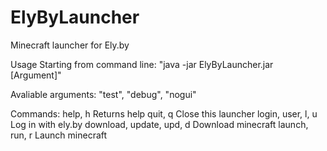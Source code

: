 # ElyByLauncher
Minecraft launcher for Ely.by

Usage
Starting from command line: "java -jar ElyByLauncher.jar [Argument]"

Avaliable arguments: "test", "debug", "nogui"



Commands:
help, h                     Returns help
quit, q                     Close this launcher
login, user, l, u           Log in with ely.by
download, update, upd, d    Download minecraft
launch, run, r              Launch minecraft
